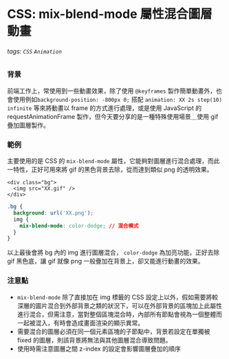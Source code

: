 # CSS: mix-blend-mode 屬性混合圖層動畫
###### tags: `CSS` `Animation`

<SocialBlock hashtags="css,animation" />

### 背景

前端工作上，常使用到一些動畫效果，除了使用 `@keyframes` 製作簡單動畫外，也會使用例如`background-position: -800px 0;` 搭配 `animation: XX 2s step(10) infinite` 等來將動畫以 frame 的方式進行處理，或是使用 JavaScript 的 requestAnimationFrame 製作，但今天要分享的是一種特殊使用場景＿使用 gif 疊加圖層製作。

### 範例

主要使用的是 CSS 的 `mix-blend-mode` 屬性，它能夠對圖層進行混合處理，而此一特性，正好可用來將 gif 的黑色背景去除，從而達到類似 png 的透明效果。

```htmlmixed=
<div class="bg">
  <img src="XX.gif" />
</div>
```

```css
.bg {
  background: url('XX.png');
  img {
    mix-blend-mode: color-dodge; // 混合模式
  }
}
```

以上最後會將 bg 內的 img 進行圖層混合， `color-dodge` 為加亮功能，正好去除 gif 黑色底，讓 gif 就像 png 一般疊加在背景上，卻又能進行動畫的效果。


### 注意點

* `mix-blend-mode` 除了直接加在 img 標籤的 CSS 設定上以外，假如需要將較深層的圖片混合到外部背景之類的狀況下，可以在外部背景的區塊加上此屬性進行混合，但需注意，當對整個區塊混合時，內部所有節點會視為一個整體而一起被混入，有時會造成畫面渲染的顯示異常。
* 需要混合的圖層必須在同一個元素區塊的子節點中，背景若設定在單獨被 fixed 的圖層，則該背景將無法與其他圖層混合導致問題。
* 使用時需注意圖層之間 z-index 的設定會影響圖層疊加的順序

<SocialBlock hashtags="css,animation" />